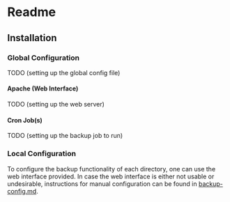 # Readme

## Installation

### Global Configuration

TODO (setting up the global config file)

#### Apache (Web Interface)

TODO (setting up the web server)

#### Cron Job(s)

TODO (setting up the backup job to run)

### Local Configuration

To configure the backup functionality of each directory, one can use the web interface provided.  In case the web interface is either not usable or undesirable, instructions for manual configuration can be found in [backup-config.md](http://github.com/tianon/backups3/blob/master/backup-config.md).
